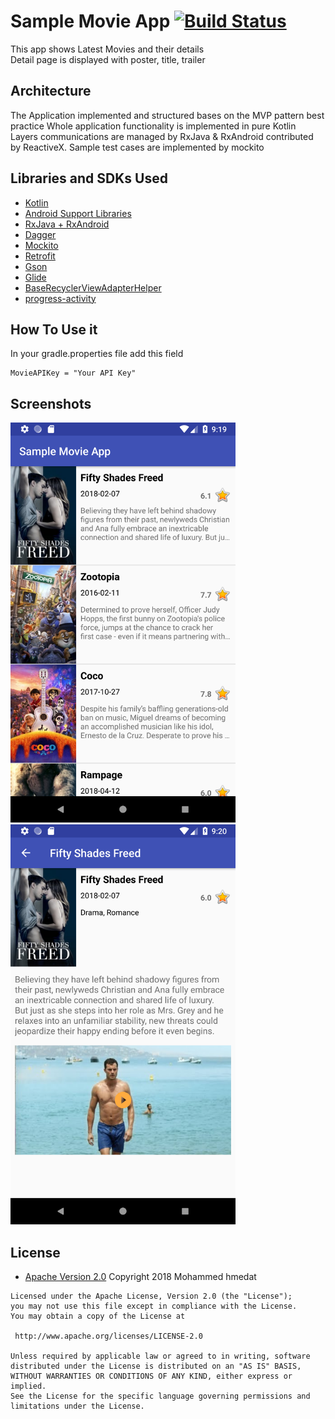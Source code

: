 # Sample Movie App [![Build Status](https://travis-ci.org/hmedat2008/SampleMovieApp.svg?branch=master)](https://travis-ci.org/hmedat2008/SampleMovieApp.svg?branch=master)
This app shows Latest Movies and their details  
Detail page is displayed with poster, title, trailer

## Architecture
The Application implemented and structured bases on the MVP pattern best practice
Whole application functionality is implemented in pure Kotlin
Layers communications are managed by RxJava & RxAndroid contributed by ReactiveX.
Sample test cases are implemented by mockito
## Libraries and SDKs Used
- [Kotlin](https://developer.android.com/kotlin/index.html)
- [Android Support Libraries](https://developer.android.com/topic/libraries/support-library/packages.html) 
- [RxJava + RxAndroid](https://github.com/ReactiveX/RxJava)
- [Dagger](https://github.com/google/dagger)
- [Mockito](https://github.com/mockito/mockito)
- [Retrofit](http://square.github.io/retrofit/)
- [Gson](https://github.com/google/gson)
- [Glide](https://github.com/bumptech/glide)
- [BaseRecyclerViewAdapterHelper](https://github.com/CymChad/BaseRecyclerViewAdapterHelper)
- [progress-activity](https://github.com/vlonjatg/progress-activity)

## How To Use it
In your gradle.properties file add this field
```
MovieAPIKey = "Your API Key"
```


## Screenshots
<img src="screenshots/1.png" height="640" width="360"> 
<img src="screenshots/2.png" height="640" width="360">

## License

* [Apache Version 2.0](http://www.apache.org/licenses/LICENSE-2.0.html)
Copyright 2018 Mohammed hmedat

```
Licensed under the Apache License, Version 2.0 (the "License");
you may not use this file except in compliance with the License.
You may obtain a copy of the License at

 http://www.apache.org/licenses/LICENSE-2.0

Unless required by applicable law or agreed to in writing, software
distributed under the License is distributed on an "AS IS" BASIS,
WITHOUT WARRANTIES OR CONDITIONS OF ANY KIND, either express or implied.
See the License for the specific language governing permissions and
limitations under the License.
```
